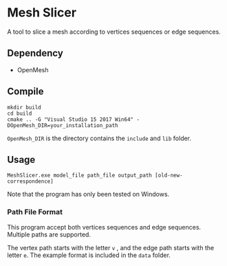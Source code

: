 # Mesh Slicer

A tool to slice a mesh according to vertices sequences or edge sequences.

## Dependency
- OpenMesh

## Compile

```
mkdir build
cd build
cmake .. -G "Visual Studio 15 2017 Win64" -DOpenMesh_DIR=your_installation_path
```

```OpenMesh_DIR``` is the directory contains the ```include``` and ```lib``` folder.


## Usage

```
MeshSlicer.exe model_file path_file output_path [old-new-correspondence]
```
Note that the program has only been tested on Windows.

### Path File Format

This program accept both vertices sequences and edge sequences. Multiple paths are supported. 

The vertex path starts with the letter ```v``` , and the edge path starts with the letter ```e```. The example format is included in the ```data``` folder. 